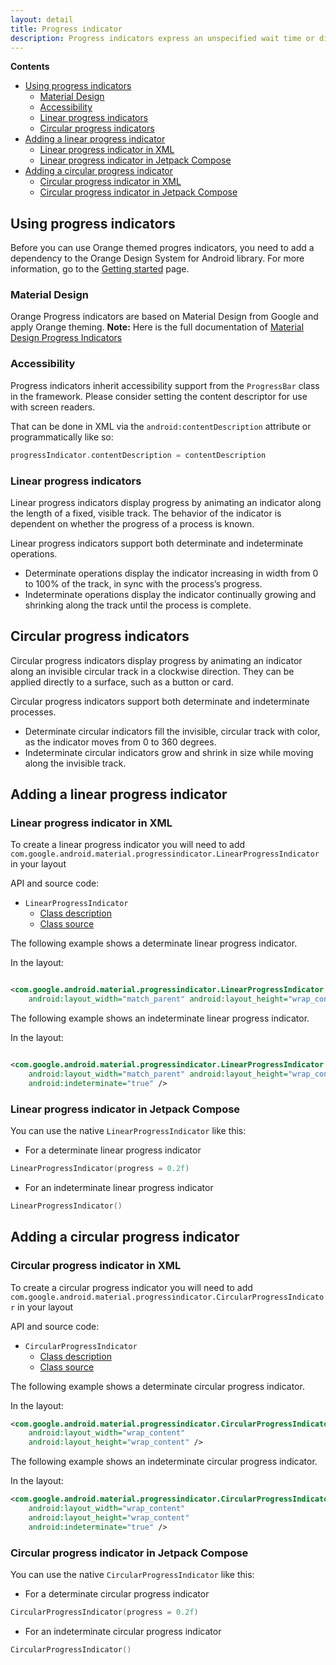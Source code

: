 ```yaml
---
layout: detail
title: Progress indicator
description: Progress indicators express an unspecified wait time or display the length of a process.
---
```


**Contents**

*   [Using progress indicators](#using-progress-indicators)
    *   [Material Design](#material-design)
    *   [Accessibility](#accessibility)
    *   [Linear progress indicators](#linear-progress-indicators)
    *   [Circular progress indicators](#circular-progress-indicators)
*   [Adding a linear progress indicator](#adding-a-linear-progress-indicator)
    *   [Linear progress indicator in XML](#linear-progress-indicator-in-xml)
    *   [Linear progress indicator in Jetpack Compose](#linear-progress-indicator-in-jetpack-compose)
*   [Adding a circular progress indicator](#adding-a-circular-progress-indicator)
    *   [Circular progress indicator in XML](#circular-progress-indicator-in-xml)
    *   [Circular progress indicator in Jetpack Compose](#circular-progress-indicator-in-jetpack-compose)

## Using progress indicators

Before you can use Orange themed progres indicators, you need to add a dependency to the Orange
Design System for Android library. For more information, go to the
[Getting started](../home_content.md) page.

### Material Design

Orange Progress indicators are based on Material Design from Google and apply Orange theming.
**Note:** Here is the full documentation
of [Material Design Progress Indicators](https://material.io/components/progress-indicators/)

### Accessibility

Progress indicators inherit accessibility support from the `ProgressBar` class in the framework.
Please consider setting the content descriptor for use with screen readers.

That can be done in XML via the `android:contentDescription` attribute or programmatically like so:

```kt
progressIndicator.contentDescription = contentDescription
```

### Linear progress indicators

Linear progress indicators display progress by animating an indicator along the length of a fixed,
visible track. The behavior of the indicator is dependent on whether the progress of a process is
known.

Linear progress indicators support both determinate and indeterminate operations.

* Determinate operations display the indicator increasing in width from 0 to 100% of the track, in
  sync with the process’s progress.
* Indeterminate operations display the indicator continually growing and shrinking along the track
  until the process is complete.

## Circular progress indicators

Circular progress indicators display progress by animating an indicator along an
invisible circular track in a clockwise direction. They can be applied directly
to a surface, such as a button or card.

Circular progress indicators support both determinate and indeterminate
processes.

*   Determinate circular indicators fill the invisible, circular track with
    color, as the indicator moves from 0 to 360 degrees.
*   Indeterminate circular indicators grow and shrink in size while moving along
    the invisible track.

## Adding a linear progress indicator

### Linear progress indicator in XML

To create a linear progress indicator you will need to
add `com.google.android.material.progressindicator.LinearProgressIndicator` in your layout

API and source code:

*   `LinearProgressIndicator`
    *   [Class description](https://developer.android.com/reference/com/google/android/material/progressindicator/LinearProgressIndicator)
    *   [Class source](https://github.com/material-components/material-components-android/tree/master/lib/java/com/google/android/material/progressindicator/LinearProgressIndicator.java)


The following example shows a determinate linear progress indicator.

In the layout:

```xml

<com.google.android.material.progressindicator.LinearProgressIndicator
    android:layout_width="match_parent" android:layout_height="wrap_content" />
```

The following example shows an indeterminate linear progress indicator.

In the layout:

```xml

<com.google.android.material.progressindicator.LinearProgressIndicator
    android:layout_width="match_parent" android:layout_height="wrap_content"
    android:indeterminate="true" />
```

### Linear progress indicator in Jetpack Compose

You can use the native `LinearProgressIndicator` like this:

- For a determinate linear progress indicator
```kotlin
LinearProgressIndicator(progress = 0.2f)
```

- For an indeterminate linear progress indicator
```kotlin
LinearProgressIndicator()
```

## Adding a circular progress indicator

### Circular progress indicator in XML

To create a circular progress indicator you will need to
add `com.google.android.material.progressindicator.CircularProgressIndicator` in your layout

API and source code:

*   `CircularProgressIndicator`
    *   [Class description](https://developer.android.com/reference/com/google/android/material/progressindicator/CircularProgressIndicator)
    *   [Class source](https://github.com/material-components/material-components-android/tree/master/lib/java/com/google/android/material/progressindicator/CircularProgressIndicator.java)

The following example shows a determinate circular progress indicator.

In the layout:

```xml
<com.google.android.material.progressindicator.CircularProgressIndicator
    android:layout_width="wrap_content"
    android:layout_height="wrap_content" />
```

The following example shows an indeterminate circular progress indicator.

In the layout:

```xml
<com.google.android.material.progressindicator.CircularProgressIndicator
    android:layout_width="wrap_content"
    android:layout_height="wrap_content"
    android:indeterminate="true" />
```

### Circular progress indicator in Jetpack Compose

You can use the native `CircularProgressIndicator` like this:

- For a determinate circular progress indicator
```kotlin
CircularProgressIndicator(progress = 0.2f)
```

- For an indeterminate circular progress indicator
```kotlin
CircularProgressIndicator()
```
